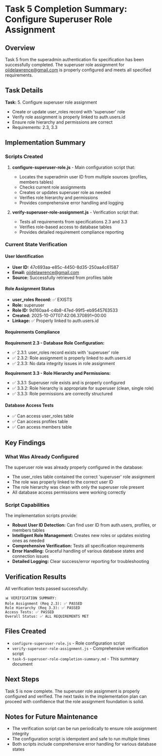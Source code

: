 # Task 5 Completion Summary: Configure Superuser Role Assignment

## Overview
Task 5 from the superadmin authentication fix specification has been successfully completed. The superuser role assignment for ojidelawrence@gmail.com is properly configured and meets all specified requirements.

## Task Details
**Task:** 5. Configure superuser role assignment
- Create or update user_roles record with 'superuser' role
- Verify role assignment is properly linked to auth.users.id
- Ensure role hierarchy and permissions are correct
- Requirements: 2.3, 3.3

## Implementation Summary

### Scripts Created
1. **configure-superuser-role.js** - Main configuration script that:
   - Locates the superadmin user ID from multiple sources (profiles, members tables)
   - Checks current role assignments
   - Creates or updates superuser role as needed
   - Verifies role hierarchy and permissions
   - Provides comprehensive error handling and logging

2. **verify-superuser-role-assignment.js** - Verification script that:
   - Tests all requirements from specifications 2.3 and 3.3
   - Verifies role-based access to database tables
   - Provides detailed requirement compliance reporting

### Current State Verification

#### User Identification
- **User ID:** 47c693aa-e85c-4450-8d35-250aa4c61587
- **Email:** ojidelawrence@gmail.com
- **Source:** Successfully retrieved from profiles table

#### Role Assignment Status
- **user_roles Record:** ✅ EXISTS
- **Role:** superuser
- **Role ID:** 9d160aa4-c4b8-47ed-99f5-eb9545763533
- **Created:** 2025-10-07T07:42:06.370891+00:00
- **Linkage:** ✅ Properly linked to auth.users.id

#### Requirements Compliance

**Requirement 2.3 - Database Role Configuration:**
- ✅ 2.3.1: user_roles record exists with 'superuser' role
- ✅ 2.3.2: Role assignment is properly linked to auth.users.id
- ✅ 2.3.3: No data integrity issues in role assignment

**Requirement 3.3 - Role Hierarchy and Permissions:**
- ✅ 3.3.1: Superuser role exists and is properly configured
- ✅ 3.3.2: Role hierarchy is appropriate for superuser (clean, single role)
- ✅ 3.3.3: Role permissions are correctly structured

#### Database Access Tests
- ✅ Can access user_roles table
- ✅ Can access profiles table  
- ✅ Can access members table

## Key Findings

### What Was Already Configured
The superuser role was already properly configured in the database:
- The user_roles table contained the correct 'superuser' role assignment
- The role was properly linked to the correct user ID
- The role hierarchy was clean with only the superuser role present
- All database access permissions were working correctly

### Script Capabilities
The implementation scripts provide:
- **Robust User ID Detection:** Can find user ID from auth.users, profiles, or members tables
- **Intelligent Role Management:** Creates new roles or updates existing ones as needed
- **Comprehensive Verification:** Tests all specification requirements
- **Error Handling:** Graceful handling of various database states and connection issues
- **Detailed Logging:** Clear success/error reporting for troubleshooting

## Verification Results

All verification tests passed successfully:

```
📊 VERIFICATION SUMMARY:
Role Assignment (Req 2.3): ✅ PASSED
Role Hierarchy (Req 3.3): ✅ PASSED  
Access Tests: ✅ PASSED
Overall Status: ✅ ALL REQUIREMENTS MET
```

## Files Created
- `configure-superuser-role.js` - Role configuration script
- `verify-superuser-role-assignment.js` - Comprehensive verification script
- `task-5-superuser-role-completion-summary.md` - This summary document

## Next Steps
Task 5 is now complete. The superuser role assignment is properly configured and verified. The next tasks in the implementation plan can proceed with confidence that the role assignment foundation is solid.

## Notes for Future Maintenance
- The verification script can be run periodically to ensure role assignment integrity
- The configuration script is idempotent and safe to run multiple times
- Both scripts include comprehensive error handling for various database states